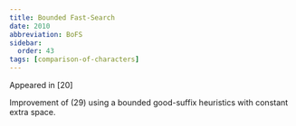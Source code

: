 ```yaml
---
title: Bounded Fast-Search
date: 2010
abbreviation: BoFS
sidebar:
  order: 43
tags: [comparison-of-characters]
---
```


Appeared in [20]

Improvement of (29) using a bounded good-suffix heuristics with constant extra space.
